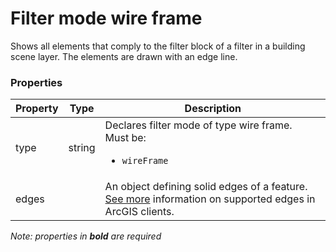 # Filter mode wire frame

Shows all elements that comply to the filter block of a filter in a building scene layer.  The elements are drawn with an edge line.

### Properties

| Property | Type | Description |
| --- | --- | --- |
| type | string | Declares filter mode of type wire frame.<div>Must be:<ul><li>`wireFrame`</li></ul></div> |
| edges |  | An object defining solid edges of a feature. [See more](https://developers.arcgis.com/web-scene-specification/objects/edges/) information on supported edges in ArcGIS clients. |

*Note: properties in **bold** are required*

